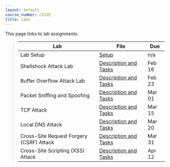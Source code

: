 ```yaml
---
layout: default
course_number: CS335
title: Labs
---
```


This page links to lab assignments.

> Lab | File | Due
> ---------- | ---- | ---
> Lab Setup | [Setup](setup.html) | n/a
> Shellshock Attack Lab | [Description and Tasks](shellshock.html) | Feb 16
> Buffer Overflow Attack Lab | [Description and Tasks](buffer_overflow.html) | Feb 23
> Packet Sniffing and Spoofing | [Description and Tasks](sniff_spoof.html) | Mar 01
> TCP Attack | [Description and Tasks](tcp_attack.html) | Mar 15
> Local DNS Attack | [Description and Tasks](dns_attack.html) | Mar 20
> Cross-Site Request Forgery (CSRF) Attack | [Description and Tasks](csrf_attack.html) | Mar 31
> Cross-Site Scripting (XSS) Attack | [Description and Tasks](xss_attack.html) | Apr 12

